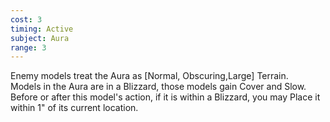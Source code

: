 ```yaml
---
cost: 3
timing: Active
subject: Aura
range: 3
---
```

Enemy models treat the Aura as [Normal, Obscuring,Large] Terrain.  
Models in the Aura are in a Blizzard, those models gain Cover and Slow.  
Before or after this model's action, if it is within a Blizzard, you may Place it within 1" of its current
location.
